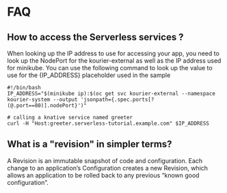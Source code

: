 # FAQ
## How to access the Serverless services ?
When looking up the IP address to use for accessing your app, you need to look up the NodePort for the kourier-external as well as the IP address used for minikube. You can use the following command to look up the value to use for the {IP_ADDRESS} placeholder used in the sample
```
#!/bin/bash
IP_ADDRESS="$(minikube ip):$(oc get svc kourier-external --namespace kourier-system --output 'jsonpath={.spec.ports[?(@.port==80)].nodePort}')"

# calling a knative service named greeter
curl -H "Host:greeter.serverless-tutorial.example.com" $IP_ADDRESS
```

## What is a "revision" in simpler terms?
A Revision is an immutable snapshot of code and configuration. Each change to an application’s Configuration creates a new Revision, which allows an application to be rolled back to any previous “known good configuration”.
